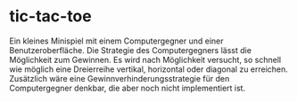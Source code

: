 # tic-tac-toe

Ein kleines Minispiel mit einem Computergegner und einer Benutzeroberfläche. Die Strategie des Computergegners lässt die Möglichkeit zum Gewinnen. Es wird nach Möglichkeit versucht, so schnell wie möglich eine Dreierreihe vertikal, horizontal oder diagonal zu erreichen. Zusätzlich wäre eine Gewinnverhinderungsstrategie für den Computergegner denkbar, die aber noch nicht implementiert ist.
